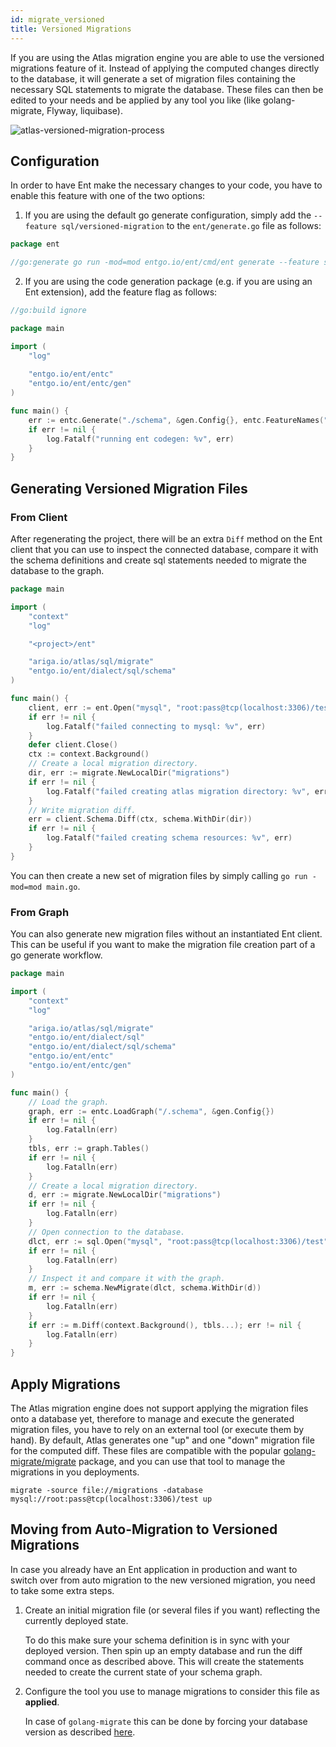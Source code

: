 ```yaml
---
id: migrate_versioned
title: Versioned Migrations
---
```


If you are using the Atlas migration engine you are able to use the versioned migrations feature of it. Instead of
applying the computed changes directly to the database, it will generate a set of migration files containing the
necessary SQL statements to migrate the database. These files can then be edited to your needs and be applied by any
tool you like (like golang-migrate, Flyway, liquibase). 

![atlas-versioned-migration-process](https://entgo.io/images/assets/migrate-atlas-versioned.png)

## Configuration

In order to have Ent make the necessary changes to your code, you have to enable this feature with one of the two
options:

1. If you are using the default go generate configuration, simply add the `--feature sql/versioned-migration` to
   the `ent/generate.go` file as follows:

```go
package ent

//go:generate go run -mod=mod entgo.io/ent/cmd/ent generate --feature sql/versioned-migration ./schema
```

2. If you are using the code generation package (e.g. if you are using an Ent extension), add the feature flag as
   follows:

```go
//go:build ignore

package main

import (
	"log"
	
	"entgo.io/ent/entc"
	"entgo.io/ent/entc/gen"
)

func main() {
	err := entc.Generate("./schema", &gen.Config{}, entc.FeatureNames("sql/versioned-migration"))
	if err != nil {
		log.Fatalf("running ent codegen: %v", err)
	}
}
```

## Generating Versioned Migration Files

### From Client 

After regenerating the project, there will be an extra `Diff` method on the Ent client that you can use to inspect the
connected database, compare it with the schema definitions and create sql statements needed to migrate the database to
the graph.

```go
package main

import (
    "context"
    "log"

    "<project>/ent"

    "ariga.io/atlas/sql/migrate"
    "entgo.io/ent/dialect/sql/schema"
)

func main() {
	client, err := ent.Open("mysql", "root:pass@tcp(localhost:3306)/test")
	if err != nil {
		log.Fatalf("failed connecting to mysql: %v", err)
	}
	defer client.Close()
	ctx := context.Background()
	// Create a local migration directory.
	dir, err := migrate.NewLocalDir("migrations")
	if err != nil {
		log.Fatalf("failed creating atlas migration directory: %v", err)
	}
	// Write migration diff.
	err = client.Schema.Diff(ctx, schema.WithDir(dir))
	if err != nil {
		log.Fatalf("failed creating schema resources: %v", err)
	}
}
```

You can then create a new set of migration files by simply calling `go run -mod=mod main.go`.

### From Graph

You can also generate new migration files without an instantiated Ent client. This can be useful if you want to make the
migration file creation part of a go generate workflow.

```go
package main

import (
    "context"
    "log"

    "ariga.io/atlas/sql/migrate"
    "entgo.io/ent/dialect/sql"
    "entgo.io/ent/dialect/sql/schema"
    "entgo.io/ent/entc"
    "entgo.io/ent/entc/gen"
)

func main() {
    // Load the graph.
    graph, err := entc.LoadGraph("/.schema", &gen.Config{})
    if err != nil {
        log.Fatalln(err)
    }
    tbls, err := graph.Tables()
    if err != nil {
        log.Fatalln(err)
    }
    // Create a local migration directory.
    d, err := migrate.NewLocalDir("migrations")
    if err != nil {
        log.Fatalln(err)
    }
    // Open connection to the database.
    dlct, err := sql.Open("mysql", "root:pass@tcp(localhost:3306)/test")
    if err != nil {
        log.Fatalln(err)
    }
    // Inspect it and compare it with the graph.
    m, err := schema.NewMigrate(dlct, schema.WithDir(d))
    if err != nil {
        log.Fatalln(err)
    }
    if err := m.Diff(context.Background(), tbls...); err != nil {
        log.Fatalln(err)
    }
}
```

## Apply Migrations

The Atlas migration engine does not support applying the migration files onto a database yet, therefore to manage and
execute the generated migration files, you have to rely on an external tool (or execute them by hand). By default, Atlas
generates one "up" and one "down" migration file for the computed diff. These files are compatible with the popular
[golang-migrate/migrate](https://github.com/golang-migrate/migrate) package, and you can use that tool to manage the
migrations in you deployments.

```shell
migrate -source file://migrations -database mysql://root:pass@tcp(localhost:3306)/test up
```

## Moving from Auto-Migration to Versioned Migrations

In case you already have an Ent application in production and want to switch over from auto migration to the new
versioned migration, you need to take some extra steps. 

1. Create an initial migration file (or several files if you want) reflecting the currently deployed state.

   To do this make sure your schema definition is in sync with your deployed version. Then spin up an empty database and
   run the diff command once as described above. This will create the statements needed to create the current state of
   your schema graph.

2. Configure the tool you use to manage migrations to consider this file as **applied**. 

   In case of `golang-migrate` this can be done by forcing your database version as
   described [here](https://github.com/golang-migrate/migrate/blob/master/GETTING_STARTED.md#forcing-your-database-version).

